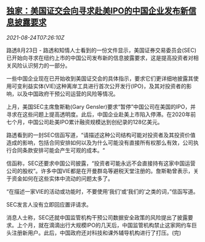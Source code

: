 <!--1629790262000-->
[独家：美国证交会向寻求赴美IPO的中国企业发布新信息披露要求](https://cn.reuters.com/article/exclusivesec-chinese-ipo-disclosures-082-idCNKBS2FP0F6)
------

<div><i>2021-08-24T07:26:10Z</i></div><p>路透8月23日 - 路透和知情人士看到的一份文件显示，美国证券交易委员会(SEC)已开始向寻求在纽约上市的中国公司发布新的信息披露要求，这是提高投资者对相关风险认识努力的一部分。</p><p>一些中国企业现在已开始收到美国证交会的具体指示，要求它们更详细地披露其使用可变利益实体(VIE)这种离岸工具进行首次公开发行(IPO)，及其对投资者的影响，以及中国政府干预公司运营的风险等情况。</p><p>上月，美国SEC主席詹斯勒(Gary Gensler)要求“暂停”中国公司在美国的IPO，并寻求在这些问题上提高透明度。此后，中国企业赴美上市陷入停滞。在2020年前七个月，中国公司赴美IPO累计融资规模达到创纪录的128亿美元。</p><p>路透看到的一封SEC信函写道，“请描述这种公司结构可能对投资者及其投资价值造成的影响，包括合同安排如何以及为什么可能没有直接所有权那么有效，公司执行合同条款安排可能会产生可观的成本。“</p><p>信函称，SEC还要求中国公司披露，“投资者可能永远不会直接持有这家中国运营公司的股权”。许多中国VIE都是在开曼群岛等避税天堂注册的。詹斯勒曾表示，关于资金如何在这些实体中流动的问题太多了。</p><p>“在描述一家VIE的活动或功能时，不要使用‘我们’或‘我们的’之类的词，”信函写道。</p><p>SEC发言人没有立即回应置评请求。</p><p>消息人士称，SEC还就中国监管机构干预公司数据安全政策的风险提出了披露要求。上个月，就在滴滴出行大规模IPO的几天后，中国监管机构禁止这家网约车巨头注册新用户。此后，中国政府还对科技和课外辅导机构进行了打压。(完)</p>
